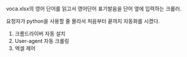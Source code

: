 voca.xlsx의 영어 단어를 읽고서
영어단어 표기발음을 단어 옆에 입력하는 크롤러.

요청자가 python을 사용할 줄 몰라서 처음부터 끝까지 자동화를 시켰다.
1. 크롬드라이버 자동 설치
2. User-agent 자동 크롤링
3. 엑셀 제어
